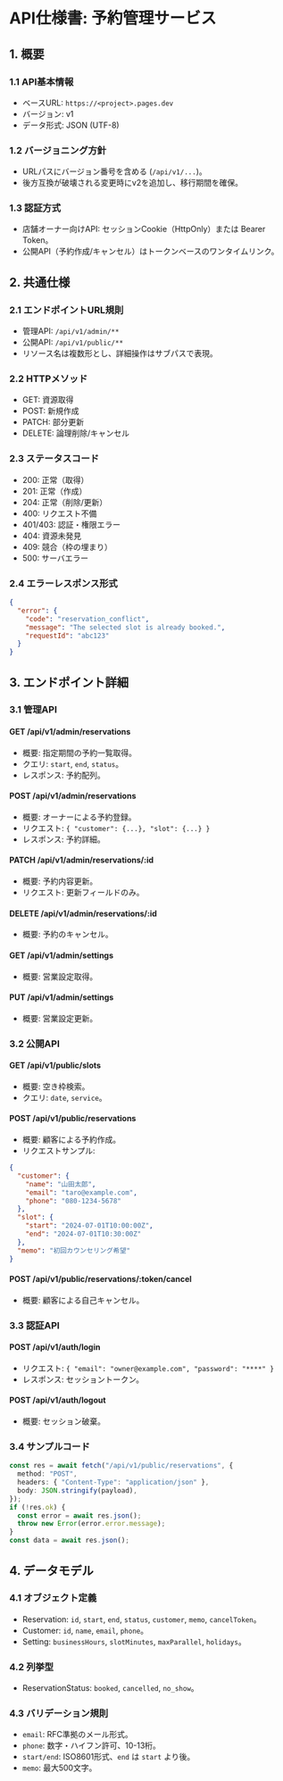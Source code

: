# API仕様書: 予約管理サービス

## 1. 概要
### 1.1 API基本情報
- ベースURL: `https://<project>.pages.dev`
- バージョン: v1
- データ形式: JSON (UTF-8)

### 1.2 バージョニング方針
- URLパスにバージョン番号を含める (`/api/v1/...`)。
- 後方互換が破壊される変更時にv2を追加し、移行期間を確保。

### 1.3 認証方式
- 店舗オーナー向けAPI: セッションCookie（HttpOnly）または Bearer Token。
- 公開API（予約作成/キャンセル）はトークンベースのワンタイムリンク。

## 2. 共通仕様
### 2.1 エンドポイントURL規則
- 管理API: `/api/v1/admin/**`
- 公開API: `/api/v1/public/**`
- リソース名は複数形とし、詳細操作はサブパスで表現。

### 2.2 HTTPメソッド
- GET: 資源取得
- POST: 新規作成
- PATCH: 部分更新
- DELETE: 論理削除/キャンセル

### 2.3 ステータスコード
- 200: 正常（取得）
- 201: 正常（作成）
- 204: 正常（削除/更新）
- 400: リクエスト不備
- 401/403: 認証・権限エラー
- 404: 資源未発見
- 409: 競合（枠の埋まり）
- 500: サーバエラー

### 2.4 エラーレスポンス形式
```json
{
  "error": {
    "code": "reservation_conflict",
    "message": "The selected slot is already booked.",
    "requestId": "abc123"
  }
}
```

## 3. エンドポイント詳細
### 3.1 管理API
#### GET /api/v1/admin/reservations
- 概要: 指定期間の予約一覧取得。
- クエリ: `start`, `end`, `status`。
- レスポンス: 予約配列。

#### POST /api/v1/admin/reservations
- 概要: オーナーによる予約登録。
- リクエスト: `{ "customer": {...}, "slot": {...} }`
- レスポンス: 予約詳細。

#### PATCH /api/v1/admin/reservations/:id
- 概要: 予約内容更新。
- リクエスト: 更新フィールドのみ。

#### DELETE /api/v1/admin/reservations/:id
- 概要: 予約のキャンセル。

#### GET /api/v1/admin/settings
- 概要: 営業設定取得。

#### PUT /api/v1/admin/settings
- 概要: 営業設定更新。

### 3.2 公開API
#### GET /api/v1/public/slots
- 概要: 空き枠検索。
- クエリ: `date`, `service`。

#### POST /api/v1/public/reservations
- 概要: 顧客による予約作成。
- リクエストサンプル:
```json
{
  "customer": {
    "name": "山田太郎",
    "email": "taro@example.com",
    "phone": "080-1234-5678"
  },
  "slot": {
    "start": "2024-07-01T10:00:00Z",
    "end": "2024-07-01T10:30:00Z"
  },
  "memo": "初回カウンセリング希望"
}
```

#### POST /api/v1/public/reservations/:token/cancel
- 概要: 顧客による自己キャンセル。

### 3.3 認証API
#### POST /api/v1/auth/login
- リクエスト: `{ "email": "owner@example.com", "password": "****" }`
- レスポンス: セッショントークン。

#### POST /api/v1/auth/logout
- 概要: セッション破棄。

### 3.4 サンプルコード
```typescript
const res = await fetch("/api/v1/public/reservations", {
  method: "POST",
  headers: { "Content-Type": "application/json" },
  body: JSON.stringify(payload),
});
if (!res.ok) {
  const error = await res.json();
  throw new Error(error.error.message);
}
const data = await res.json();
```

## 4. データモデル
### 4.1 オブジェクト定義
- Reservation: `id`, `start`, `end`, `status`, `customer`, `memo`, `cancelToken`。
- Customer: `id`, `name`, `email`, `phone`。
- Setting: `businessHours`, `slotMinutes`, `maxParallel`, `holidays`。

### 4.2 列挙型
- ReservationStatus: `booked`, `cancelled`, `no_show`。

### 4.3 バリデーション規則
- `email`: RFC準拠のメール形式。
- `phone`: 数字・ハイフン許可、10-13桁。
- `start/end`: ISO8601形式、`end` は `start` より後。
- `memo`: 最大500文字。

